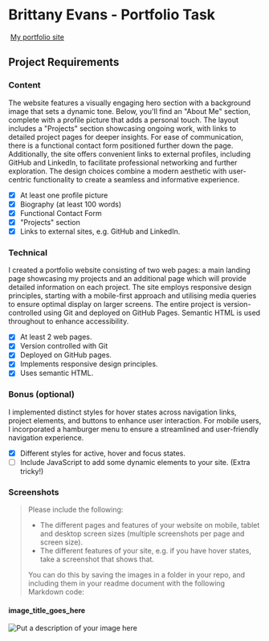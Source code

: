 # Brittany Evans - Portfolio Task

​
[My portfolio site](https://britt-e.github.io/)
​

## Project Requirements

### Content

The website features a visually engaging hero section with a background image that sets a dynamic tone. Below, you'll find an "About Me" section, complete with a profile picture that adds a personal touch. The layout includes a "Projects" section showcasing ongoing work, with links to detailed project pages for deeper insights. For ease of communication, there is a functional contact form positioned further down the page. Additionally, the site offers convenient links to external profiles, including GitHub and LinkedIn, to facilitate professional networking and further exploration. The design choices combine a modern aesthetic with user-centric functionality to create a seamless and informative experience.

- [x] At least one profile picture
- [x] Biography (at least 100 words)
- [x] Functional Contact Form
- [x] "Projects" section
- [x] Links to external sites, e.g. GitHub and LinkedIn.
      ​

### Technical

I created a portfolio website consisting of two web pages: a main landing page showcasing my projects and an additional page which will provide detailed information on each project. The site employs responsive design principles, starting with a mobile-first approach and utilising media queries to ensure optimal display on larger screens. The entire project is version-controlled using Git and deployed on GitHub Pages. Semantic HTML is used throughout to enhance accessibility.

- [x] At least 2 web pages.
- [x] Version controlled with Git
- [x] Deployed on GitHub pages.
- [x] Implements responsive design principles.
- [x] Uses semantic HTML.

### Bonus (optional)

I implemented distinct styles for hover states across navigation links, project elements, and buttons to enhance user interaction. For mobile users, I incorporated a hamburger menu to ensure a streamlined and user-friendly navigation experience.

- [x] Different styles for active, hover and focus states.
- [ ] Include JavaScript to add some dynamic elements to your site. (Extra tricky!)
      ​

### Screenshots

> Please include the following:
>
> - The different pages and features of your website on mobile, tablet and desktop screen sizes (multiple screenshots per page and screen size).
> - The different features of your site, e.g. if you have hover states, take a screenshot that shows that.
>
> You can do this by saving the images in a folder in your repo, and including them in your readme document with the following Markdown code:

#### image_title_goes_here

![Put a description of your image here](./relative_path_to_file)
